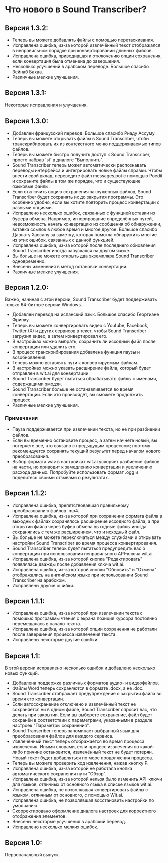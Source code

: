 # Что нового в Sound Transcriber?

## Версия 1.3.2:

- Теперь вы можете добавлять файлы с помощью перетаскивания.
- Исправлена ошибка, из-за которой извлечённый текст отображался в неправильном порядке при конвертировании длинных файлов.
- Исправлена ошибка, приводившая к отключению опции сохранения, если конвертация была отменена до завершения.
- Несколько улучшений в арабском переводе. Большое спасибо Зейнаб Бахаа.
- Различные мелкие улучшения.

## Версия 1.3.1:

Некоторые исправления и улучшения.

## Версия 1.3.0:

- Добавлен французский перевод. Большое спасибо Риаду Ассуму.
- Теперь вы можете открывать файлы в Sound Transcriber, чтобы транскрибировать их из контекстного меню поддерживаемых типов файлов.
- Теперь вы можете быстро получить доступ к Sound Transcriber, просто набрав 'st' в диалоге "Выполнить".
- Sound Transcriber теперь может автоматически распознавать переводы интерфейса и интегрировать новые файлы справки. Чтобы внести свой вклад, переведите файл messages.pot с помощью Poedit и сохраните файлы в том же порядке, что и существующие языковые файлы.
- Если отключить опцию сохранения загруженных файлов, Sound Transcriber будет сохранять их до закрытия программы. Это особенно удобно, если вы хотите повторить процесс конвертации с разными опциями.
- Исправлено несколько ошибок, связанных с функцией вставки из буфера обмена. Например, игнорирование определённых путей, невозможность начать конвертацию из сообщения об обнаружении, вставка ссылок в любое время и многое другое. Большое спасибо Давлату Хассану за заметку, которая помогла обнаружить многие из этих ошибок, связанных с данной функцией.
- Исправлена ошибка, из-за которой после последнего обновления Sound Transcriber иногда запускался на другом языке.
- Вы больше не можете открыть два экземпляра Sound Transcriber одновременно.
- Внесены изменения в метод остановки конвертации.
- Различные мелкие улучшения.

## Версия 1.2.0:

Важно, начиная с этой версии, Sound Transcriber будет поддерживать только 64-битные версии Windows.

- Добавлен перевод на испанский язык. Большое спасибо Георгиане Фринку.
- Теперь вы можете конвертировать видео с Youtube, Facebook, Twitter (X) и других сервисов в текст, чтобы Sound Transcriber загрузил видео, а затем конвертировал его.
- В настройках можно выбрать, сохранить ли исходный файл после конвертации или удалить его.
- В процесс транскрибирования добавлена функция паузы и возобновления.
- Теперь можно вставлять пути к конвертируемым файлам.
- В настройках можно указать расширение файла, который будет отправлен в wit.ai для конвертации.
- Sound Transcriber будет пытаться обрабатывать файлы с именами, содержащими эмодзи.
- Sound Transcriber больше не останавливается во время конвертации. Если это произойдёт, вы сможете продолжить процесс.
- Различные мелкие улучшения.

### Примечания

- Пауза поддерживается при извлечении текста, но не при разбиении файлов.
- Если вы временно остановите процесс, а затем начнете новый, вы потеряете все, что связано с предыдущим процессом; поэтому рекомендуется сохранять текущий результат перед началом нового преобразования.
- Выбор формата wav в настройках wit.ai ускоряет разбиение файлов на части, но приводит к замедлению конвертации и увеличению расхода данных. Попробуйте использовать формат .ogg и поделитесь своими отзывами о результатах.

## Версия 1.1.2:

- Исправлена ошибка, препятствовавшая правильному преобразованию файлов .mp4.
- Исправлена ошибка, из-за которой при сохранении формата файла в выходных файлах сохранялось расширение исходного файла, а при открытии файла через буфер обмена выходные файлы иногда сохранялись с тем же расширением, что и исходный файл.
- Вы больше не можете переключаться между службами и открывать настройки Sound Transcriber во время процесса конвертирования.
- Sound Transcriber теперь будет пытаться предупредить вас о конвертации при использовании неправильного API-ключа wit.ai.
- Исправлена ошибка, из-за которой кнопка "Редактировать" появлялась дважды после добавления ключа wit.ai.
- Исправлена ошибка, из-за которой кнопки "Обновить" и "Отмена" отображались на английском языке при использовании Sound Transcriber на арабском.
- Исправлены другие ошибки.

## Версия 1.1.1:

- Исправлена ошибка, из-за которой при извлечении текста с помощью программы чтения с экрана позиция курсора постоянно перемещалась в начало текста.
- Исправлена ошибка, из-за которой опции сохранения не работали после завершения процесса извлечения текста.
- Исправлены некоторые другие ошибки.

## Версия 1.1:

В этой версии исправлено несколько ошибок и добавлено несколько новых функций.

- Добавлена поддержка различных форматов аудио- и видеофайлов.
- Файлы Word теперь сохраняются в формате .docx, а не .doc.
- Sound Transcriber отображает предупреждение о закрытии файла во время его конвертации.
- Если автосохранение отключено и извлечённый текст не сохраняется ни в одном файле, Sound Transcriber спросит вас, что делать при закрытии. Если вы выберете сохранение, файл будет сохранён в соответствии с параметрами, указанными в разделе настроек "Параметры сохранения".
- Sound Transcriber теперь запоминает выбранный язык для преобразования файлов для каждого сервиса.
- Извлечённый текст теперь отображается во время процесса извлечения. Иными словами, если процесс извлечения по какой-либо причине остановится, извлечённый текст не будет потерян. Новый текст будет добавляться по мере продолжения процесса.
- Теперь вы можете проверить ход извлечения, нажав кнопку P.
- Исправлена ошибка, из-за которой не работала кнопка автоматического сохранения пути "Обзор".
- Исправлена ошибка, из-за которой нельзя было изменить API-ключи для языков, отличных от основного языка в списке языков wit.ai.
- Исправлена ошибка, не позволявшая конвертировать файлы с языком, отличным от основного, с помощью Wit.ai.
- Исправлена ошибка, не позволявшая восстановить настройки по умолчанию.
- Скорректировано оформление диалога настроек для корректного отображения элементов.
- Внесены некоторые улучшения в арабский перевод.
- Исправлено несколько мелких ошибок.

## Версия 1.0:

Первоначальный выпуск.